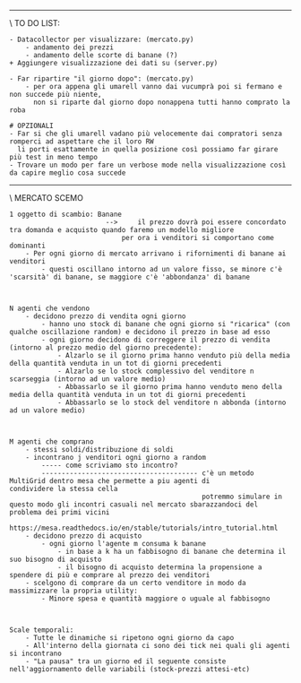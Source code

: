 _______________________________________
\ TO DO LIST:

    - Datacollector per visualizzare: (mercato.py)
        - andamento dei prezzi 
        - andamento delle scorte di banane (?)
    + Aggiungere visualizzazione dei dati su (server.py)

    - Far ripartire "il giorno dopo": (mercato.py)
        - per ora appena gli umarell vanno dai vucumprà poi si fermano e non succede più niente, 
          non si riparte dal giorno dopo nonappena tutti hanno comprato la roba 

    # OPZIONALI
    - Far si che gli umarell vadano più velocemente dai compratori senza romperci ad aspettare che il loro RW 
      li porti esattamente in quella posizione così possiamo far girare più test in meno tempo 
    - Trovare un modo per fare un verbose mode nella visualizzazione così da capire meglio cosa succede 
    
________________________________________
\ MERCATO SCEMO



    1 oggetto di scambio: Banane
                            -->     il prezzo dovrà poi essere concordato tra domanda e acquisto quando faremo un modello migliore
                                per ora i venditori si comportano come dominanti 
        - Per ogni giorno di mercato arrivano i rifornimenti di banane ai venditori
            - questi oscillano intorno ad un valore fisso, se minore c'è 'scarsità' di banane, se maggiore c'è 'abbondanza' di banane



    N agenti che vendono
        - decidono prezzo di vendita ogni giorno
            - hanno uno stock di banane che ogni giorno si "ricarica" (con qualche oscillazione random) e decidono il prezzo in base ad esso 
            - ogni giorno decidono di correggere il prezzo di vendita (intorno al prezzo medio del giorno precedente):
                - Alzarlo se il giorno prima hanno venduto più della media della quantità venduta in un tot di giorni precedenti
                - Alzarlo se lo stock complessivo del venditore n scarseggia (intorno ad un valore medio)
                - Abbassarlo se il giorno prima hanno venduto meno della media della quantità venduta in un tot di giorni precedenti
                - Abbassarlo se lo stock del venditore n abbonda (intorno ad un valore medio)



    M agenti che comprano 
        - stessi soldi/distribuzione di soldi
        - incontrano j venditori ogni giorno a random
            ----- come scriviamo sto incontro?
            --------------------------------------- c'è un metodo MultiGrid dentro mesa che permette a piu agenti di                                      condividere la stessa cella
                                                    potremmo simulare in questo modo gli incontri casuali nel mercato sbarazzandoci del problema dei primi vicini
                                                    https://mesa.readthedocs.io/en/stable/tutorials/intro_tutorial.html
        - decidono prezzo di acquisto
            - ogni giorno l'agente m consuma k banane
                - in base a k ha un fabbisogno di banane che determina il suo bisogno di acquisto
                - il bisogno di acquisto determina la propensione a spendere di più e comprare al prezzo dei venditori
        - scelgono di comprare da un certo venditore in modo da massimizzare la propria utility:
            - Minore spesa e quantità maggiore o uguale al fabbisogno



    Scale temporali:
        - Tutte le dinamiche si ripetono ogni giorno da capo
        - All'interno della giornata ci sono dei tick nei quali gli agenti si incontrano 
        - "La pausa" tra un giorno ed il seguente consiste nell'aggiornamento delle variabili (stock-prezzi attesi-etc) 
